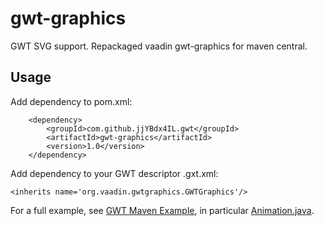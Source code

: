 # gwt-graphics

GWT SVG support. Repackaged vaadin gwt-graphics for maven central.

## Usage

Add dependency to pom.xml:

        <dependency>
            <groupId>com.github.jjYBdx4IL.gwt</groupId>
            <artifactId>gwt-graphics</artifactId>
            <version>1.0</version>
        </dependency>

Add dependency to your GWT descriptor .gxt.xml:

    <inherits name='org.vaadin.gwtgraphics.GWTGraphics'/>

For a full example, see [GWT Maven Example](https://github.com/jjYBdx4IL/example-maven-project-setups/tree/master/gwt-example),
in particular [Animation.java](https://github.com/jjYBdx4IL/example-maven-project-setups/blob/master/gwt-example/src/main/java/com/github/jjYBdx4IL/maven/examples/gwt/sandbox/client/rpcdemo/Animation.java).